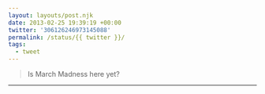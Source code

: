 ```yaml
---
layout: layouts/post.njk
date: 2013-02-25 19:39:19 +00:00
twitter: '306126246973145088'
permalink: /status/{{ twitter }}/
tags: 
  - tweet
---
```


> Is March Madness here yet?

---
